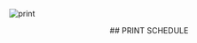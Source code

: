 ![print](https://user-images.githubusercontent.com/37862470/193366489-8b897bcc-000e-4fa7-aaed-cb392a571e0b.png)


<p align="center">
## PRINT SCHEDULE
</p>




